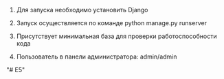 1. Для запуска необходимо установить Django

2. Запуск осуществляется по команде python manage.py runserver

3. Присутствует минимальная база для проверки работоспособности кода

4. Пользователь в панели администратора: admin/admin




"# E5" 
